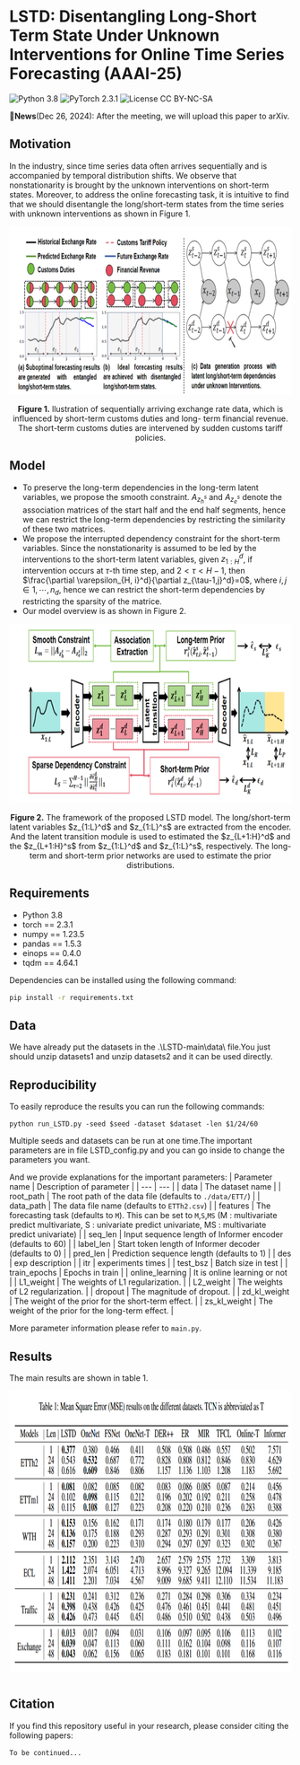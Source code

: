 # LSTD: Disentangling Long-Short Term State Under Unknown Interventions for Online Time Series Forecasting (AAAI-25)
![Python 3.8](https://img.shields.io/badge/python-3.8-green.svg?style=plastic)
![PyTorch 2.3.1](https://img.shields.io/badge/PyTorch%20-%23EE4C2C.svg?style=plastic)
![License CC BY-NC-SA](https://img.shields.io/badge/license-CC_BY--NC--SA--green.svg?style=plastic)

:triangular_flag_on_post:**News**(Dec 26, 2024): After the meeting, we will upload this paper to arXiv.

## Motivation
In the industry, since time series data often arrives sequentially and is accompanied by temporal distribution shifts. We observe that nonstationarity is brought by the unknown interventions on short-term states. Moreover, to address the online forecasting task, it is intuitive to find that we should disentangle the long/short-term states from the time series with unknown interventions as shown in Figure 1.
<p align="center">
<img src=".\LSTD-main\Image\intervention.png" height = "300" alt="" align=center />
<br><br>
<b>Figure 1.</b> llustration of sequentially arriving exchange rate data, which is influenced by short-term customs duties and long-
term financial revenue. The short-term customs duties are intervened by sudden customs tariff policies.
</p>

## Model
- To preserve the long-term dependencies in the long-term latent variables, we propose the smooth constraint. $A_{z_h^s}$ and $A_{z_e^s}$ denote the association matrices of the start half and the end half segments, hence we can restrict the long-term dependencies by restricting the similarity of these two matrices.
- We propose the interrupted dependency constraint for the short-term variables. Since the nonstationarity is assumed to be led by the interventions to the short-term latent variables, given $z_{1:H}^d$, if intervention occurs at $\tau$-th time step, and $2<\tau<H-1$, then $\frac{\partial \varepsilon_{H, i}^d}{\partial z_{\tau-1,j}^d}=0$, where $i,j \in { 1,\cdots,n_d}$, hence we can restrict the short-term dependencies by restricting the sparsity of the matrice.
- Our model overview is as shown in Figure 2.
<p align="center">
<img src=".\LSTD-main\Image\model.png" height = "320" alt="" align=center />
<br><br>
<b>Figure 2.</b> The framework of the proposed LSTD model. The long/short-term latent variables $z_{1:L}^d$ and $z_{1:L}^s$ are extracted from the encoder. And the latent transition module is used to estimated the $z_{L+1:H}^d$ and the $z_{L+1:H}^s$ from $z_{1:L}^d$ and $z_{1:L}^s$, respectively. The long-term and short-term prior networks are used to estimate the prior distributions.

## Requirements

- Python 3.8
- torch == 2.3.1
- numpy == 1.23.5
- pandas == 1.5.3
- einops == 0.4.0
- tqdm == 4.64.1

Dependencies can be installed using the following command:
```bash
pip install -r requirements.txt
```

## Data

We have already put the datasets in the .\LSTD-main\data\ file.You just should unzip datasets1 and unzip datasets2 and it can be used directly. 
## Reproducibility

To easily reproduce the results you can run the following commands:
```
python run_LSTD.py -seed $seed -dataset $dataset -len $1/24/60
```
Multiple seeds and datasets can be run at one time.The important parameters are in file LSTD_config.py and you can go inside to change the parameters you want.

And we provide explanations for the important parameters:
| Parameter name | Description of parameter |
| --- | --- |
| data           | The dataset name                                             |
| root_path      | The root path of the data file (defaults to `./data/ETT/`)    |
| data_path      | The data file name (defaults to `ETTh2.csv`)                  |
| features       | The forecasting task (defaults to `M`). This can be set to `M`,`S`,`MS` (M : multivariate predict multivariate, S : univariate predict univariate, MS : multivariate predict univariate) |
| seq_len | Input sequence length of Informer encoder (defaults to 60) |
| label_len | Start token length of Informer decoder (defaults to 0) |
| pred_len | Prediction sequence length (defaults to 1) |
| des | exp description |
| itr | experiments times |
| test_bsz | Batch size in test |
| train_epochs | Epochs in train |
| online_learning | It is online learning or not |
| L1_weight | The weights of L1 regularization. |
| L2_weight | The weights of L2 regularization. |
| dropout | The magnitude of dropout. |
| zd_kl_weight | The weight of the prior for the short-term effect. |
| zs_kl_weight | The weight of the prior for the long-term effect. |

More parameter information please refer to `main.py`.


## <span id="resultslink">Results</span>

The main results are shown in table 1.

<p align="center">
<img src=".\LSTD-main\Image\results.png" height = "500" alt="" align=center />
<br><br>
</p>




## <span id="citelink">Citation</span>
If you find this repository useful in your research, please consider citing the following papers:

```
To be continued...
```

